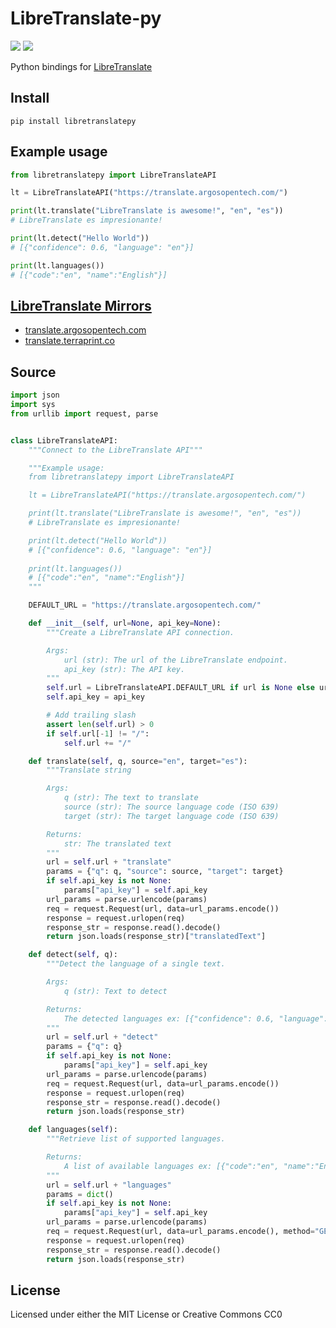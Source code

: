 # LibreTranslate-py

<a href="https://pypi.org/project/libretranslatepy/" target="_blank"><img src="https://flat.badgen.net/pypi/v/libretranslatepy"></a>
<a href="/LICENSE" target="_blank"><img src="https://flat.badgen.net/github/license/argosopentech/LibreTranslate-py"></a>

Python bindings for [LibreTranslate](https://github.com/LibreTranslate/LibreTranslate)


## Install
```
pip install libretranslatepy
```

## Example usage
```python
from libretranslatepy import LibreTranslateAPI

lt = LibreTranslateAPI("https://translate.argosopentech.com/")

print(lt.translate("LibreTranslate is awesome!", "en", "es"))
# LibreTranslate es impresionante!

print(lt.detect("Hello World"))
# [{"confidence": 0.6, "language": "en"}]

print(lt.languages())
# [{"code":"en", "name":"English"}]
```

## [LibreTranslate Mirrors](https://github.com/LibreTranslate/LibreTranslate#mirrors)
- [translate.argosopentech.com](https://translate.argosopentech.com)
- [translate.terraprint.co](https://translate.terraprint.co)

## Source
```python
import json
import sys
from urllib import request, parse


class LibreTranslateAPI:
    """Connect to the LibreTranslate API"""

    """Example usage:
    from libretranslatepy import LibreTranslateAPI

    lt = LibreTranslateAPI("https://translate.argosopentech.com/")

    print(lt.translate("LibreTranslate is awesome!", "en", "es"))
    # LibreTranslate es impresionante!

    print(lt.detect("Hello World"))
    # [{"confidence": 0.6, "language": "en"}]
    
    print(lt.languages())
    # [{"code":"en", "name":"English"}]
    """

    DEFAULT_URL = "https://translate.argosopentech.com/"

    def __init__(self, url=None, api_key=None):
        """Create a LibreTranslate API connection.

        Args:
            url (str): The url of the LibreTranslate endpoint.
            api_key (str): The API key.
        """
        self.url = LibreTranslateAPI.DEFAULT_URL if url is None else url
        self.api_key = api_key

        # Add trailing slash
        assert len(self.url) > 0
        if self.url[-1] != "/":
            self.url += "/"

    def translate(self, q, source="en", target="es"):
        """Translate string

        Args:
            q (str): The text to translate
            source (str): The source language code (ISO 639)
            target (str): The target language code (ISO 639)

        Returns:
            str: The translated text
        """
        url = self.url + "translate"
        params = {"q": q, "source": source, "target": target}
        if self.api_key is not None:
            params["api_key"] = self.api_key
        url_params = parse.urlencode(params)
        req = request.Request(url, data=url_params.encode())
        response = request.urlopen(req)
        response_str = response.read().decode()
        return json.loads(response_str)["translatedText"]

    def detect(self, q):
        """Detect the language of a single text.

        Args:
            q (str): Text to detect

        Returns:
            The detected languages ex: [{"confidence": 0.6, "language": "en"}]
        """
        url = self.url + "detect"
        params = {"q": q}
        if self.api_key is not None:
            params["api_key"] = self.api_key
        url_params = parse.urlencode(params)
        req = request.Request(url, data=url_params.encode())
        response = request.urlopen(req)
        response_str = response.read().decode()
        return json.loads(response_str)

    def languages(self):
        """Retrieve list of supported languages.

        Returns:
            A list of available languages ex: [{"code":"en", "name":"English"}]
        """
        url = self.url + "languages"
        params = dict()
        if self.api_key is not None:
            params["api_key"] = self.api_key
        url_params = parse.urlencode(params)
        req = request.Request(url, data=url_params.encode(), method="GET")
        response = request.urlopen(req)
        response_str = response.read().decode()
        return json.loads(response_str)

```

## License
Licensed under either the MIT License or Creative Commons CC0

